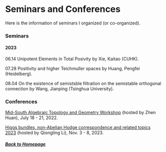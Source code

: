 # Seminars and Conferences

Here is the information of seminars I organized (or co-organized).

### Seminars

#### 2023

06.14 Unipotent Elements in Total Posivity by Xie, Kaitao (CUHK).

07.28 Positivity and higher Teichmuller spaces by Huang, Pengfei (Heidelberg).

08.04 On the existence of semistsble filtration on the semistable orthogonal connection by Wang, Jianping (Tsinghua University).

### Conferences

[Mid-South Algebraic Topology and Geometry Workshop](https://msatg.github.io/msatg2022/) (hosted by Zhen Huan), July 18 - 21, 2022.


[Higgs bundles, non-Abelian Hodge correspondence and related topics 2023](https://www.llddeddym.site/Higgs-bundles-conference/) (hosted by Qiongling Li), Nov. 3 - 8, 2023.

##### [Back to Homepage](index.md)

